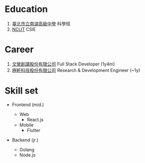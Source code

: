 # Education
  1. [臺北市立南湖高級中學](http://www.nhush.tp.edu.tw/) 科學班
  2. [NCUT](https://www.ncut.edu.tw/) CSIE


# Career
  1. [文榮創讀股份有限公司](https://wrcd.ltd/) Full Stack Developer (1y4m)
  2. [極軒科技股份有限公司](https://alltwcompany.com/nd-C-90537708-%E6%A5%B5%E8%BB%92%E7%A7%91%E6%8A%80%E8%82%A1%E4%BB%BD%E6%9C%89%E9%99%90%E5%85%AC%E5%8F%B8.html) Research & Development Engineer (~1y)


# Skill set
  - Frontend (mid.)
    - Web
      - React.js
    - Mobile 
      - Flutter

  - Backend (jr.)
    - Golang
    - Node.js

